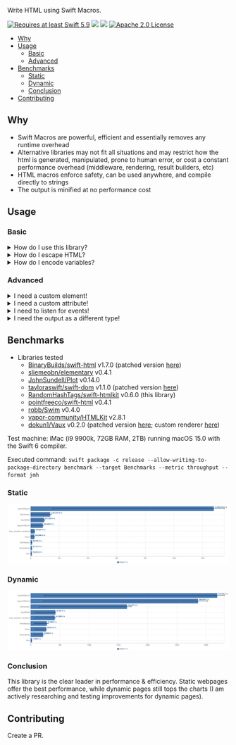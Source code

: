 Write HTML using Swift Macros.

<a href="https://swift.org"><img src="https://img.shields.io/badge/Swift-5.9+-F05138?style=&logo=swift" alt="Requires at least Swift 5.9"></a> <img src="https://img.shields.io/badge/Platforms-Any-gold"> <a href="https://discord.com/invite/VyuFQUpcUz"><img src="https://img.shields.io/badge/Chat-Discord-7289DA?style=&logo=discord"></a> <a href="https://github.com/RandomHashTags/swift-htmlkit/blob/main/LICENSE"><img src="https://img.shields.io/badge/License-Apache_2.0-blue" alt="Apache 2.0 License"></a>

- [Why](#why)
- [Usage](#usage)
  - [Basic](#basic)
  - [Advanced](#advanced)
- [Benchmarks](#benchmarks)
  - [Static](#static)
  - [Dynamic](#dynamic)
  - [Conclusion](#conclusion)
- [Contributing](#contributing)

## Why
- Swift Macros are powerful, efficient and essentially removes any runtime overhead
- Alternative libraries may not fit all situations and may restrict how the html is generated, manipulated, prone to human error, or cost a constant performance overhead (middleware, rendering, result builders, etc)
- HTML macros enforce safety, can be used anywhere, and compile directly to strings
- The output is minified at no performance cost
## Usage
### Basic
<details>
<summary>How do I use this library?</summary>

Syntax: `#<html element>(attributes: [], <element specific attributes>: V?, _ innerHTML: ExpressibleByStringLiteral...)`
#### Examples

```swift
// <div class="dark"><p>Macros are beautiful</p></div>
#div(attributes: [.class(["dark"])],
    #p("Macros are beautiful")
)

// <a href="https://github.com/RandomHashTags/litleagues" target="_blank"></a>
#a(href: "https://github.com/RandomHashTags/litleagues", target: ._blank)

// <input id="funny-number" max="420" min="69" name="funny_number" step="1" type="number" value="69">
#input(
    attributes: [.id("funny-number")],
    max: 420,
    min: 69,
    name: "funny_number",
    step: 1,
    type: .number,
    value: "69"
)

// html example
let test:String = #html(
    #body(
        #div(
            attributes: [
                .class(["dark-mode", "row"]),
                .draggable(.false),
                .hidden(.true),
                .inputmode(.email),
                .title("Hey, you're pretty cool")
            ],
            "Random text",
            #div(),
            #a(
                #div(
                    #abbr()
                ),
                #address()
            ),
            #div(),
            #button(disabled: true),
            #video(autoplay: true, controls: false, preload: .auto, src: "https://github.com/RandomHashTags/litleagues", width: .centimeters(1)),
        )
    )
)
```
</details>

<details>
<summary>How do I escape HTML?</summary>

The output automatically escapes html characters **known only at compile time**.


If you know the data **at compile time** (and not working with HTML macros):
- `#escapeHTML()` macro

If you're working with **runtime** data:

- `<string>.escapeHTML(escapeAttributes:)`
  - mutates `self` escaping HTML and, optionally, attribute characters
- `<string>.escapeHTMLAttributes()`
  - mutates `self` escaping only attribute characters
- `<string>.escapingHTML(escapeAttributes:)`
  - returns a copy of `self` escaping HTML and, optionally, attribute characters
- `<string>.escapingHTMLAttributes()`
  - returns a copy of `self` escaping only attribute characters

</details>

<details>
<summary>How do I encode variables?</summary>

Using String Interpolation.

> You will get a compiler warning saying *interpolation may introduce raw HTML*.
> 
> Its up to you whether or not to suppress this warning or escape the HTML at runtime using an method described above.

#### Example
```swift
let string:String = "any string value", integer:Int = -69, float:Float = 3.14159

// ✅ DO
let _:String = #p("\(string); \(integer); \(float)")
let _:String = #p("\(string)", "; ", String(describing: integer), "; ", float.description)

// ❌ DON'T; compiler error: String Interpolation required
let integer_string:String = String(describing: integer), float_string:String = String(describing: float)
let _:String = #p(string, "; ", integer_string, "; ", float_string)

```

</details>

### Advanced
<details>
<summary>I need a custom element!</summary>

Use the `#custom(tag:isVoid:attributes:innerHTML:)` macro.
#### Example
We want to show the [Apple Pay button](https://developer.apple.com/documentation/apple_pay_on_the_web/displaying_apple_pay_buttons_using_javascript#3783424):
```swift
#custom(tag: "apple-pay-button", isVoid: false, attributes: [.custom("buttonstyle", "black"), .custom("type", "buy"), .custom("locale", "el-GR")])
```
becomes
```html
<apple-pay-button buttonstyle="black" type="buy" locale="el-GR"></apple-pay-button>
```

</details>

<details>
<summary>I need a custom attribute!</summary>

Use `HTMLElementAttribute.custom(id:value:)`
#### Example
We want to show the [Apple Pay button](https://developer.apple.com/documentation/apple_pay_on_the_web/displaying_apple_pay_buttons_using_javascript#3783424):
```swift
#custom(tag: "apple-pay-button", isVoid: false, attributes: [.custom("buttonstyle", "black"), .custom("type", "buy"), .custom("locale", "el-GR")])
```
becomes
```html
<apple-pay-button buttonstyle="black" type="buy" locale="el-GR"></apple-pay-button>
```

</details>

<details>
<summary>I need to listen for events!</summary>

> <strong>WARNING</strong>
>
> Inline event handlers are an outdated way to handle events.
>
> General consensus considers this \"bad practice\" and you shouldn't mix your HTML and JavaScript.
>
> This remains deprecated to encourage use of other techniques.
>
> Learn more at https://developer.mozilla.org/en-US/docs/Learn/JavaScript/Building_blocks/Events#inline_event_handlers_—_dont_use_these.

Use the `HTMLElementAttribute.event(<type>, "<value>")`.
#### Example
```swift
#div(attributes: [.event(.click, "doThing()"), .event(.change, "doAnotherThing()")])
```
</details>

<details>
<summary>I need the output as a different type!</summary>

Use a different html macro. Currently supported types (more to come with new language features):
- `#html()` -> `String`/`StaticString`
- `#htmlUTF8Bytes()` -> `[UInt8]`
- `#htmlUTF16Bytes()` -> `[UInt16]`
- `#htmlUTF8CString()` -> `ContiguousArray<CChar>`
- `#htmlData()` -> `Foundation.Data`
- `#htmlByteBuffer()` -> `NIOCore.ByteBuffer`

</details>

## Benchmarks
- Libraries tested
  - [BinaryBuilds/swift-html](https://github.com/BinaryBirds/swift-html) v1.7.0 (patched version [here](https://github.com/RandomHashTags/fork-bb-swift-html))
  - [sliemeobn/elementary](https://github.com/sliemeobn/elementary) v0.4.1
  - [JohnSundell/Plot](https://github.com/JohnSundell/Plot) v0.14.0
  - [tayloraswift/swift-dom](https://github.com/tayloraswift/swift-dom) v1.1.0 (patched version [here](https://github.com/RandomHashTags/fork-swift-dom))
  - [RandomHashTags/swift-htmlkit](https://github.com/RandomHashTags/swift-htmlkit) v0.6.0 (this library)
  - [pointfreeco/swift-html](https://github.com/pointfreeco/swift-html) v0.4.1
  - [robb/Swim](https://github.com/robb/Swim) v0.4.0
  - [vapor-community/HTMLKit](https://github.com/vapor-community/HTMLKit) v2.8.1
  - [dokun1/Vaux](https://github.com/dokun1/Vaux) v0.2.0 (patched version [here](https://github.com/RandomHashTags/fork-Vaux); custom renderer [here](https://github.com/RandomHashTags/swift-htmlkit/blob/main/Benchmarks/Benchmarks/Vaux/Vaux.swift))

Test machine: iMac (i9 9900k, 72GB RAM, 2TB) running macOS 15.0 with the Swift 6 compiler.

Executed command: `swift package -c release --allow-writing-to-package-directory benchmark --target Benchmarks --metric throughput --format jmh`

### Static
<img src="Benchmarks/img/throughput_static.png">

### Dynamic
<img src="Benchmarks/img/throughput_dynamic.png">

### Conclusion
This library is the clear leader in performance & efficiency. Static webpages offer the best performance, while dynamic pages still tops the charts (I am actively researching and testing improvements for dynamic pages).

## Contributing
Create a PR.